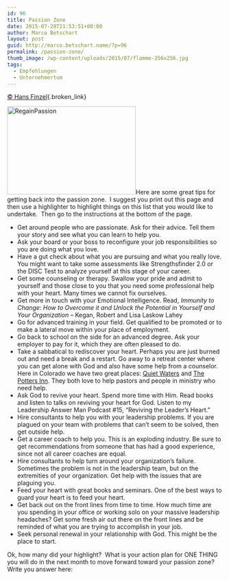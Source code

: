 ```yaml
---
id: 96
title: Passion Zone
date: 2015-07-28T21:53:51+00:00
author: Marco Betschart
layout: post
guid: http://marco.betschart.name/?p=96
permalink: /passion-zone/
thumb_image: /wp-content/uploads/2015/07/flamme-256x256.jpg
tags:
  - Empfehlungen
  - Unternehmertum
---
```

[© Hans Finzel](http://www.hansfinzel.com/passion-zone/){.broken_link}

<img class=" size-medium wp-image-97 alignleft" src="http://blog.marco.betschart.name/wp-content/uploads/2015/07/RegainPassion-300x205.png" alt="RegainPassion" width="300" height="205" srcset="http://dev.marco-betschart.local/wp-content/uploads/2015/07/RegainPassion-300x205.png 300w, http://dev.marco-betschart.local/wp-content/uploads/2015/07/RegainPassion-192x131.png 192w, http://dev.marco-betschart.local/wp-content/uploads/2015/07/RegainPassion.png 576w" sizes="(max-width: 300px) 100vw, 300px" />Here are some great tips for getting back into the passion zone.  I suggest you print out this page and then use a highlighter to highlight things on this list that you would like to undertake.  Then go to the instructions at the bottom of the page.

  * Get around people who are passionate. Ask for their advice. Tell them your story and see what you can learn to help you.
  * Ask your board or your boss to reconfigure your job responsibilities so you are doing what you love.
  * Have a gut check about what you are pursuing and what you really love. You might want to take some assessments like Strengthsfinder 2.0 or the DISC Test to analyze yourself at this stage of your career.
  * Get some counseling or therapy. Swallow your pride and admit to yourself and those close to you that you need some professional help with your heart. Many times we cannot fix ourselves.
  * Get more in touch with your Emotional Intelligence. Read, _Immunity to Change_: _How to Overcome it and Unlock the Potential in Yourself and Your Organization_ – Kegan, Robert and Lisa Laskow Lahey
  * Go for advanced training in your field. Get qualified to be promoted or to make a lateral move within your place of employment.
  * Go back to school on the side for an advanced degree. Ask your employer to pay for it, which they are often pleased to do.
  * Take a sabbatical to rediscover your heart. Perhaps you are just burned out and need a break and a restart. Go away to a retreat center where you can get alone with God and also have some help from a counselor. Here in Colorado we have two great places: [Quiet Waters](http://qwaters.org/) and [The Potters Inn](http://www.pottersinn.com/). They both love to help pastors and people in ministry who need help.
  * Ask God to revive your heart. Spend more time with Him. Read books and listen to talks on reviving your heart for God. Listen to my Leadership Answer Man Podcast #15, “Reviving the Leader’s Heart.”
  * Hire consultants to help you with your leadership problems. If you are plagued on your team with problems that can’t seem to be solved, then get outside help.
  * Get a career coach to help you. This is an exploding industry. Be sure to get recommendations from someone that has had a good experience, since not all career coaches are equal.
  * Hire consultants to help turn around your organization’s failure. Sometimes the problem is not in the leadership team, but on the extremities of your organization. Get help with the issues that are plaguing you.
  * Feed your heart with great books and seminars. One of the best ways to guard your heart is to feed your heart.
  * Get back out on the front lines from time to time. How much time are you spending in your office or working solo on your massive leadership headaches? Get some fresh air out there on the front lines and be reminded of what you are trying to accomplish in your job.
  * Seek personal renewal in your relationship with God. This might be the place to start.

Ok, how many did your highlight?  What is your action plan for ONE THING you will do in the next month to move forward toward your passion zone?   Write you answer here: